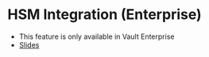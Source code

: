 # HSM Integration (Enterprise)

- This feature is only available in Vault Enterprise
- [Slides](operations-training/05-Understand-the-Hardware-Security-Module-HSM-Integration.pdf)
